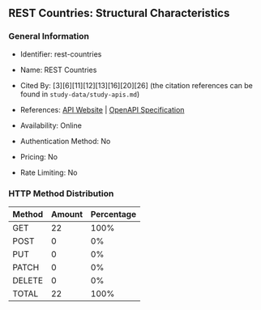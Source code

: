 ## REST Countries: Structural Characteristics

### General Information

- Identifier: rest-countries

- Name: REST Countries

- Cited By: [3][6][11][12][13][16][20][26] (the citation references can be found in `study-data/study-apis.md`)

- References: [API Website](https://restcountries.com) | [OpenAPI Specification](https://github.com/WebFuzzing/EMB/blob/master/openapi-swagger/restcountries.yaml)

- Availability: Online

- Authentication Method: No

- Pricing: No

- Rate Limiting: No

### HTTP Method Distribution

| Method | Amount | Percentage |
|--------|--------|------------|
| GET | 22 | 100% |
| POST | 0 | 0% |
| PUT | 0 | 0% |
| PATCH | 0 | 0% |
| DELETE | 0 | 0% |
| TOTAL | 22 | 100% |
